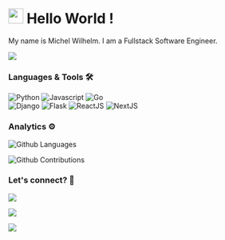 
<h1><img src="https://emojis.slackmojis.com/emojis/images/1531849430/4246/blob-sunglasses.gif?1531849430" width="30"/> Hello World ! </h1>

My name is Michel Wilhelm. I am a Fullstack Software Engineer.

![](http://estruyf-github.azurewebsites.net/api/VisitorHit?user=imakecodes&repo=imakecodes&countColorcountColor)

### Languages & Tools 🛠  
![Python](https://img.shields.io/badge/-Python-05122A?style=flat&color=green)&nbsp;![Javascript](https://img.shields.io/badge/-Javascript-05122A?style=flat&color=green)&nbsp;![Go](https://img.shields.io/badge/-Go-05122A?style=flat&color=green)&nbsp;  
![Django](https://img.shields.io/badge/-Django-05122A?style=flat&color=orange)&nbsp;![Flask](https://img.shields.io/badge/-Flask-05122A?style=flat&color=orange)&nbsp;![ReactJS](https://img.shields.io/badge/-ReactJS-05122A?style=flat&color=orange)&nbsp;![NextJS](https://img.shields.io/badge/-NextJS-05122A?style=flat&color=orange)&nbsp;  


### Analytics ⚙️

![Github Languages](https://github-readme-stats.vercel.app/api/top-langs/?username=imakecodes&layout=compact&count_private=true)

![Github Contributions](https://github-readme-streak-stats.herokuapp.com/?user=imakecodes&hide_border=true)

### Let's connect? 🤝

<p align="left">

<a href="https://www.linkedin.com/in/michelwilhelm/"><img src="https://img.shields.io/badge/-LinkedIn-0077B5?style=flat&logo=Linkedin&logoColor=white"/></a>

<a href="https://twitter.com/makecodes"><img src="https://img.shields.io/badge/-Twitter-%231DA1F2?style=flat&logo=twitter&logoColor=white"/></a>

<a href="https://instagram.com/imakecodes"><img src="https://img.shields.io/badge/-Instagram-E4405F?style=flat&logo=instagram&logoColor=white"/></a>

</p>

